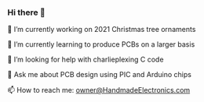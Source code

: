 ### Hi there 👋
🔭 I’m currently working on 2021 Christmas tree ornaments

🌱 I’m currently learning to produce PCBs on a larger basis

🤔 I’m looking for help with charlieplexing C code

💬 Ask me about PCB design using PIC and Arduino chips

📫 How to reach me: owner@HandmadeElectronics.com
